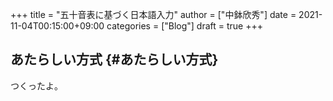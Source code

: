 +++
title = "五十音表に基づく日本語入力"
author = ["中鉢欣秀"]
date = 2021-11-04T00:15:00+09:00
categories = ["Blog"]
draft = true
+++

## あたらしい方式 {#あたらしい方式}

つくったよ。